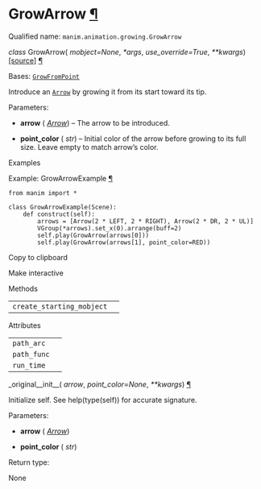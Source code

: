 # GrowArrow [¶](https://docs.manim.community/en/stable/reference/manim.animation.growing.GrowArrow.html\#growarrow "Link to this heading")

Qualified name: `manim.animation.growing.GrowArrow`

_class_ GrowArrow( _mobject=None_, _\*args_, _use\_override=True_, _\*\*kwargs_) [\[source\]](https://docs.manim.community/en/stable/_modules/manim/animation/growing.html#GrowArrow) [¶](https://docs.manim.community/en/stable/reference/manim.animation.growing.GrowArrow.html#manim.animation.growing.GrowArrow "Link to this definition")

Bases: [`GrowFromPoint`](https://docs.manim.community/en/stable/reference/manim.animation.growing.GrowFromPoint.html#manim.animation.growing.GrowFromPoint "manim.animation.growing.GrowFromPoint")

Introduce an [`Arrow`](https://docs.manim.community/en/stable/reference/manim.mobject.geometry.line.Arrow.html#manim.mobject.geometry.line.Arrow "manim.mobject.geometry.line.Arrow") by growing it from its start toward its tip.

Parameters:

- **arrow** ( [_Arrow_](https://docs.manim.community/en/stable/reference/manim.mobject.geometry.line.Arrow.html#manim.mobject.geometry.line.Arrow "manim.mobject.geometry.line.Arrow")) – The arrow to be introduced.

- **point\_color** ( _str_) – Initial color of the arrow before growing to its full size. Leave empty to match arrow’s color.


Examples

Example: GrowArrowExample [¶](https://docs.manim.community/en/stable/reference/manim.animation.growing.GrowArrow.html#growarrowexample)

```
from manim import *

class GrowArrowExample(Scene):
    def construct(self):
        arrows = [Arrow(2 * LEFT, 2 * RIGHT), Arrow(2 * DR, 2 * UL)]
        VGroup(*arrows).set_x(0).arrange(buff=2)
        self.play(GrowArrow(arrows[0]))
        self.play(GrowArrow(arrows[1], point_color=RED))

```

Copy to clipboard

Make interactive

Methods

|     |     |
| --- | --- |
| `create_starting_mobject` |  |

Attributes

|     |     |
| --- | --- |
| `path_arc` |  |
| `path_func` |  |
| `run_time` |  |

\_original\_\_init\_\_( _arrow_, _point\_color=None_, _\*\*kwargs_) [¶](https://docs.manim.community/en/stable/reference/manim.animation.growing.GrowArrow.html#manim.animation.growing.GrowArrow._original__init__ "Link to this definition")

Initialize self. See help(type(self)) for accurate signature.

Parameters:

- **arrow** ( [_Arrow_](https://docs.manim.community/en/stable/reference/manim.mobject.geometry.line.Arrow.html#manim.mobject.geometry.line.Arrow "manim.mobject.geometry.line.Arrow"))

- **point\_color** ( _str_)


Return type:

None